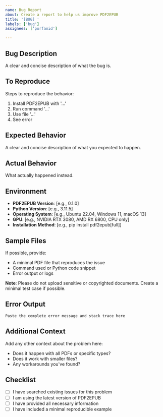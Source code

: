 ```yaml
---
name: Bug Report
about: Create a report to help us improve PDF2EPUB
title: '[BUG] '
labels: ['bug']
assignees: ['porfanid']

---
```


## Bug Description
A clear and concise description of what the bug is.

## To Reproduce
Steps to reproduce the behavior:
1. Install PDF2EPUB with '...'
2. Run command '...'
3. Use file '...'
4. See error

## Expected Behavior
A clear and concise description of what you expected to happen.

## Actual Behavior
What actually happened instead.

## Environment
- **PDF2EPUB Version**: [e.g., 0.1.0]
- **Python Version**: [e.g., 3.11.5]
- **Operating System**: [e.g., Ubuntu 22.04, Windows 11, macOS 13]
- **GPU**: [e.g., NVIDIA RTX 3080, AMD RX 6800, CPU only]
- **Installation Method**: [e.g., pip install pdf2epub[full]]

## Sample Files
If possible, provide:
- A minimal PDF file that reproduces the issue
- Command used or Python code snippet
- Error output or logs

**Note**: Please do not upload sensitive or copyrighted documents. Create a minimal test case if possible.

## Error Output
```
Paste the complete error message and stack trace here
```

## Additional Context
Add any other context about the problem here:
- Does it happen with all PDFs or specific types?
- Does it work with smaller files?
- Any workarounds you've found?

## Checklist
- [ ] I have searched existing issues for this problem
- [ ] I am using the latest version of PDF2EPUB
- [ ] I have provided all necessary information
- [ ] I have included a minimal reproducible example
